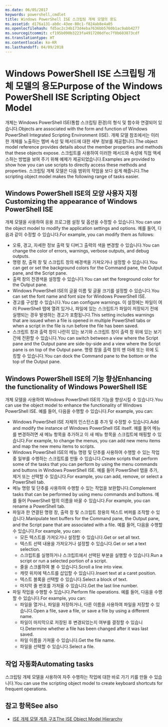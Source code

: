 ```yaml
---
ms.date: 06/05/2017
keywords: powershell,cmdlet
title: Windows PowerShell ISE 스크립팅 개체 모델의 용도
ms.assetid: d176a131-ab0c-43ee-80c1-f824ab8e4a05
ms.openlocfilehash: fd5ac2c34b173d4eba7636bb5760b1ac9abb4277
ms.sourcegitcommit: cf195b090b3223fa4917206dfec7f0b603873cdf
ms.translationtype: HT
ms.contentlocale: ko-KR
ms.lasthandoff: 04/09/2018
---
```

# <a name="purpose-of-the-windows-powershell-ise-scripting-object-model"></a><span data-ttu-id="c6088-103">Windows PowerShell ISE 스크립팅 개체 모델의 용도</span><span class="sxs-lookup"><span data-stu-id="c6088-103">Purpose of the Windows PowerShell ISE Scripting Object Model</span></span>

<span data-ttu-id="c6088-104">개체는 Windows PowerShell ISE(통합 스크립팅 환경)의 형식 및 함수와 연결되어 있습니다.</span><span class="sxs-lookup"><span data-stu-id="c6088-104">Objects are associated with the form and function of Windows PowerShell Integrated Scripting Environment (ISE).</span></span> <span data-ttu-id="c6088-105">개체 모델 참조에서는 이러한 개체를 노출하는 멤버 속성 및 메서드에 대한 세부 정보를 제공합니다.</span><span class="sxs-lookup"><span data-stu-id="c6088-105">The object model reference provides details about the member properties and methods that these objects expose.</span></span> <span data-ttu-id="c6088-106">스크립트를 사용하여 이러한 메서드와 속성에 직접 액세스하는 방법을 보여 주기 위해 예제가 제공되었습니다.</span><span class="sxs-lookup"><span data-stu-id="c6088-106">Examples are provided to show how you can use scripts to directly access these methods and properties.</span></span> <span data-ttu-id="c6088-107">스크립팅 개체 모델은 다음 범위의 작업을 보다 쉽게 해줍니다.</span><span class="sxs-lookup"><span data-stu-id="c6088-107">The scripting object model makes the following range of tasks easier.</span></span>

## <a name="customizing-the-appearance-of-windows-powershell-ise"></a><span data-ttu-id="c6088-108">Windows PowerShell ISE의 모양 사용자 지정</span><span class="sxs-lookup"><span data-stu-id="c6088-108">Customizing the appearance of Windows PowerShell ISE</span></span>

<span data-ttu-id="c6088-109">개체 모델을 사용하여 응용 프로그램 설정 및 옵션을 수정할 수 있습니다.</span><span class="sxs-lookup"><span data-stu-id="c6088-109">You can use the object model to modify the application settings and options.</span></span> <span data-ttu-id="c6088-110">예를 들어, 다음과 같이 수정할 수 있습니다.</span><span class="sxs-lookup"><span data-stu-id="c6088-110">For example, you can modify them as follows:</span></span>

- <span data-ttu-id="c6088-111">오류, 경고, 자세한 정보 출력 및 디버그 출력의 색을 변경할 수 있습니다.</span><span class="sxs-lookup"><span data-stu-id="c6088-111">You can change the color of errors, warnings, verbose outputs, and debug outputs.</span></span>
- <span data-ttu-id="c6088-112">명령 창, 출력 창 및 스크립트 창의 배경색을 가져오거나 설정할 수 있습니다.</span><span class="sxs-lookup"><span data-stu-id="c6088-112">You can get or set the background colors for the Command pane, the Output pane, and the Script pane.</span></span>
- <span data-ttu-id="c6088-113">출력 창의 전경색을 설정할 수 있습니다.</span><span class="sxs-lookup"><span data-stu-id="c6088-113">You can set the foreground color for the Output pane.</span></span>
- <span data-ttu-id="c6088-114">Windows PowerShell ISE의 글꼴 이름 및 글꼴 크기를 설정할 수 있습니다.</span><span class="sxs-lookup"><span data-stu-id="c6088-114">You can set the font name and font size for Windows PowerShell ISE.</span></span>
- <span data-ttu-id="c6088-115">경고를 구성할 수 있습니다.</span><span class="sxs-lookup"><span data-stu-id="c6088-115">You can configure warnings.</span></span> <span data-ttu-id="c6088-116">이 설정에는 파일이 여러 PowerShell 탭에 열려 있거나, 파일에 있는 스크립트가 파일이 저장되기 전에 실행되는 경우 발생하는 경고가 포함됩니다.</span><span class="sxs-lookup"><span data-stu-id="c6088-116">This setting includes warnings that are issued when a file is opened in multiple PowerShell tabs or when a script in the file is run before the file has been saved.</span></span>
- <span data-ttu-id="c6088-117">스크립트 창과 출력 창이 나란히 있는 보기와 스크립트 창이 출력 창 위에 있는 보기 간에 전환할 수 있습니다.</span><span class="sxs-lookup"><span data-stu-id="c6088-117">You can switch between a view where the Script pane and the Output pane are side-by-side and a view where the Script pane is on top of the Output pane.</span></span> <span data-ttu-id="c6088-118">명령 창을 출력 창의 맨 아래 또는 위에 도킹할 수 있습니다.</span><span class="sxs-lookup"><span data-stu-id="c6088-118">You can dock the Command pane to the bottom or the top of the Output pane.</span></span>

## <a name="enhancing-the-functionality-of-windows-powershell-ise"></a><span data-ttu-id="c6088-119">Windows PowerShell ISE의 기능 향상</span><span class="sxs-lookup"><span data-stu-id="c6088-119">Enhancing the functionality of Windows PowerShell ISE</span></span>

<span data-ttu-id="c6088-120">개체 모델을 사용하여 Windows PowerShell ISE의 기능을 향상시킬 수 있습니다.</span><span class="sxs-lookup"><span data-stu-id="c6088-120">You can use the object model to enhance the functionality of Windows PowerShell ISE.</span></span> <span data-ttu-id="c6088-121">예를 들어, 다음을 수행할 수 있습니다.</span><span class="sxs-lookup"><span data-stu-id="c6088-121">For example, you can:</span></span>

- <span data-ttu-id="c6088-122">Windows PowerShell ISE 자체의 인스턴스를 추가 및 수정할 수 있습니다.</span><span class="sxs-lookup"><span data-stu-id="c6088-122">Add and modify the instance of Windows PowerShell ISE itself.</span></span> <span data-ttu-id="c6088-123">예를 들어 메뉴를 변경하려면 새 메뉴 항목을 추가하고 이 새 메뉴 항목을 스크립트에 매핑할 수 있습니다.</span><span class="sxs-lookup"><span data-stu-id="c6088-123">For example, to change the menus, you can add new menu items and map the new menu items to scripts.</span></span>
- <span data-ttu-id="c6088-124">Windows PowerShell ISE의 메뉴 명령 및 단추를 사용하여 수행할 수 있는 작업 중 일부를 수행하는 스크립트를 만들 수 있습니다.</span><span class="sxs-lookup"><span data-stu-id="c6088-124">Create scripts that perform some of the tasks that you can perform by using the menu commands and buttons in Windows PowerShell ISE.</span></span> <span data-ttu-id="c6088-125">예를 들어 PowerShell 탭을 추가, 제거 또는 선택할 수 있습니다.</span><span class="sxs-lookup"><span data-stu-id="c6088-125">For example, you can add, remove, or select a PowerShell tab.</span></span>
- <span data-ttu-id="c6088-126">메뉴 명령 및 단추를 사용하여 수행할 수 있는 작업을 보완합니다.</span><span class="sxs-lookup"><span data-stu-id="c6088-126">Complement tasks that can be performed by using menu commands and buttons.</span></span> <span data-ttu-id="c6088-127">예를 들어 PowerShell 탭의 이름을 바꿀 수 있습니다.</span><span class="sxs-lookup"><span data-stu-id="c6088-127">For example, you can rename a PowerShell tab.</span></span>
- <span data-ttu-id="c6088-128">파일과 한 연결된 명령 창, 출력 창 및 스크립트 창용의 텍스트 버퍼를 조작할 수 있습니다.</span><span class="sxs-lookup"><span data-stu-id="c6088-128">Manipulate text buffers for the Command pane, the Output pane, and the Script pane that are associated with a file.</span></span> <span data-ttu-id="c6088-129">예를 들어, 다음을 수행할 수 있습니다.</span><span class="sxs-lookup"><span data-stu-id="c6088-129">For example, you can:</span></span>
  - <span data-ttu-id="c6088-130">모든 텍스트를 가져오거나 설정할 수 있습니다.</span><span class="sxs-lookup"><span data-stu-id="c6088-130">Get or set all text.</span></span>
  - <span data-ttu-id="c6088-131">텍스트 선택 내용을 가져오거나 설정할 수 있습니다.</span><span class="sxs-lookup"><span data-stu-id="c6088-131">Get or set a text selection.</span></span>
  - <span data-ttu-id="c6088-132">스크립트를 실행하거나 스크립트에서 선택된 부분을 실행할 수 있습니다.</span><span class="sxs-lookup"><span data-stu-id="c6088-132">Run a script or run a selected portion of a script.</span></span>
  - <span data-ttu-id="c6088-133">줄을 스크롤하여 볼 수 있습니다.</span><span class="sxs-lookup"><span data-stu-id="c6088-133">Scroll a line into view.</span></span>
  - <span data-ttu-id="c6088-134">캐럿 위치에 텍스트를 삽입할 수 있습니다.</span><span class="sxs-lookup"><span data-stu-id="c6088-134">Insert text at a caret position.</span></span>
  - <span data-ttu-id="c6088-135">텍스트 블록을 선택할 수 있습니다.</span><span class="sxs-lookup"><span data-stu-id="c6088-135">Select a block of text.</span></span>
  - <span data-ttu-id="c6088-136">마지막 줄 번호를 가져올 수 있습니다.</span><span class="sxs-lookup"><span data-stu-id="c6088-136">Get the last line number.</span></span>
- <span data-ttu-id="c6088-137">파일 작업을 수행할 수 있습니다.</span><span class="sxs-lookup"><span data-stu-id="c6088-137">Perform file operations.</span></span> <span data-ttu-id="c6088-138">예를 들어, 다음을 수행할 수 있습니다.</span><span class="sxs-lookup"><span data-stu-id="c6088-138">For example, you can:</span></span>
  - <span data-ttu-id="c6088-139">파일을 열거나, 파일을 저장하거나, 다른 이름을 사용하여 파일을 저장할 수 있습니다.</span><span class="sxs-lookup"><span data-stu-id="c6088-139">Open a file, save a file, or save a file by using a different name.</span></span>
  - <span data-ttu-id="c6088-140">파일이 마지막으로 저장된 후 변경되었는지 여부를 결정할 수 있습니다.</span><span class="sxs-lookup"><span data-stu-id="c6088-140">Determine whether a file has been changed after it was last saved.</span></span>
  - <span data-ttu-id="c6088-141">파일 이름을 가져올 수 있습니다.</span><span class="sxs-lookup"><span data-stu-id="c6088-141">Get the file name.</span></span>
  - <span data-ttu-id="c6088-142">파일을 선택할 수 있습니다.</span><span class="sxs-lookup"><span data-stu-id="c6088-142">Select a file.</span></span>

## <a name="automating-tasks"></a><span data-ttu-id="c6088-143">작업 자동화</span><span class="sxs-lookup"><span data-stu-id="c6088-143">Automating tasks</span></span>

<span data-ttu-id="c6088-144">스크립팅 개체 모델을 사용하여 자주 수행하는 작업에 대한 바로 가기 키를 만들 수 있습니다.</span><span class="sxs-lookup"><span data-stu-id="c6088-144">You can use the scripting object model to create keyboard shortcuts for frequent operations.</span></span>

## <a name="see-also"></a><span data-ttu-id="c6088-145">참고 항목</span><span class="sxs-lookup"><span data-stu-id="c6088-145">See also</span></span>

- [<span data-ttu-id="c6088-146">ISE 개체 모델 계층 구조</span><span class="sxs-lookup"><span data-stu-id="c6088-146">The ISE Object Model Hierarchy</span></span>](The-ISE-Object-Model-Hierarchy.md)